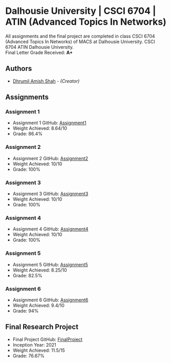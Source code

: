# Dalhousie University | CSCI 6704 | ATIN (Advanced Topics In Networks)
All assignments and the final project are completed in class CSCI 6704 (Advanced Topics In Networks) of MACS at Dalhousie University. CSCI 6704 ATIN Dalhousie University.<br/>
Final Letter Grade Received: **A+**

## Authors
* [Dhrumil Amish Shah](mailto:dh416386@dal.ca) - *(Creator)*

## Assignments

### Assignment 1
* Assignment 1 GitHub: [Assignment1](https://github.com/DhrumilShah98/Dalhousie_University_CSCI6704_ATIN/tree/main/Assignment1)
* Weight Achieved: 8.64/10
* Grade: 86.4%

### Assignment 2
* Assignment 2 GitHub: [Assignment2](https://github.com/DhrumilShah98/Dalhousie_University_CSCI6704_ATIN/tree/main/Assignment2)
* Weight Achieved: 10/10
* Grade: 100%

### Assignment 3
* Assignment 3 GitHub: [Assignment3](https://github.com/DhrumilShah98/Dalhousie_University_CSCI6704_ATIN/tree/main/Assignment3)
* Weight Achieved: 10/10
* Grade: 100%

### Assignment 4
* Assignment 4 GitHub: [Assignment4](https://github.com/DhrumilShah98/Dalhousie_University_CSCI6704_ATIN/tree/main/Assignment4)
* Weight Achieved: 10/10
* Grade: 100%

### Assignment 5
* Assignment 5 GitHub: [Assignment5](https://github.com/DhrumilShah98/Dalhousie_University_CSCI6704_ATIN/tree/main/Assignment5)
* Weight Achieved: 8.25/10
* Grade: 82.5%

### Assignment 6
* Assignment 6 GitHub: [Assignment6](https://github.com/DhrumilShah98/Dalhousie_University_CSCI6704_ATIN/tree/main/Assignment6)
* Weight Achieved: 9.4/10
* Grade: 94%

## Final Research Project
* Final Project GitHub: [FinalProject](https://github.com/DhrumilShah98/Dalhousie_University_CSCI6704_ATIN/tree/main/FinalProject)
* Inception Year: 2021
* Weight Achieved: 11.5/15
* Grade: 76.67%
